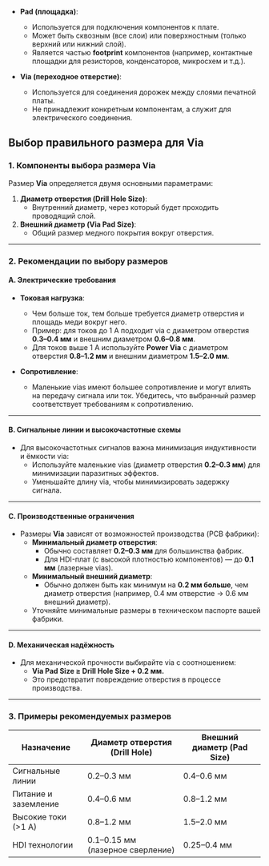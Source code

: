 - **Pad (площадка)**:
    
    - Используется для подключения компонентов к плате.
    - Может быть сквозным (все слои) или поверхностным (только верхний или нижний слой).
    - Является частью **footprint** компонентов (например, контактные площадки для резисторов, конденсаторов, микросхем и т.д.).
- **Via (переходное отверстие)**:
    
    - Используется для соединения дорожек между слоями печатной платы.
    - Не принадлежит конкретным компонентам, а служит для электрического соединения.

## Выбор правильного размера для **Via**

### **1. Компоненты выбора размера Via**

Размер **Via** определяется двумя основными параметрами:

1. **Диаметр отверстия (Drill Hole Size)**:
    - Внутренний диаметр, через который будет проходить проводящий слой.
2. **Внешний диаметр (Via Pad Size)**:
    - Общий размер медного покрытия вокруг отверстия.

---

### **2. Рекомендации по выбору размеров**

#### **A. Электрические требования**

- **Токовая нагрузка**:
    
    - Чем больше ток, тем больше требуется диаметр отверстия и площадь меди вокруг него.
    - Пример: для токов до 1 А подходит via с диаметром отверстия **0.3–0.4 мм** и внешним диаметром **0.6–0.8 мм**.
    - Для токов выше 1 А используйте **Power Via** с диаметром отверстия **0.8–1.2 мм** и внешним диаметром **1.5–2.0 мм**.
- **Сопротивление**:
    
    - Маленькие vias имеют большее сопротивление и могут влиять на передачу сигнала или ток. Убедитесь, что выбранный размер соответствует требованиям к сопротивлению.

---

#### **B. Сигнальные линии и высокочастотные схемы**

- Для высокочастотных сигналов важна минимизация индуктивности и ёмкости via:
    - Используйте маленькие vias (диаметр отверстия **0.2–0.3 мм**) для минимизации паразитных эффектов.
    - Уменьшайте длину via, чтобы минимизировать задержку сигнала.

---

#### **C. Производственные ограничения**

- Размеры **Via** зависят от возможностей производства (PCB фабрики):
    - **Минимальный диаметр отверстия**:
        - Обычно составляет **0.2–0.3 мм** для большинства фабрик.
        - Для HDI-плат (с высокой плотностью компонентов) — до **0.1 мм** (лазерные vias).
    - **Минимальный внешний диаметр**:
        - Обычно должен быть как минимум на **0.2 мм больше**, чем диаметр отверстия (например, 0.4 мм отверстие → 0.6 мм внешний диаметр).
    - Уточняйте минимальные размеры в техническом паспорте вашей фабрики.

---

#### **D. Механическая надёжность**

- Для механической прочности выбирайте via с соотношением:
    - **Via Pad Size ≥ Drill Hole Size + 0.2 мм.**
    - Это предотвратит повреждение отверстия в процессе производства.

---

### **3. Примеры рекомендуемых размеров**

|**Назначение**|**Диаметр отверстия (Drill Hole)**|**Внешний диаметр (Pad Size)**|
|---|---|---|
|Сигнальные линии|0.2–0.3 мм|0.4–0.6 мм|
|Питание и заземление|0.4–0.6 мм|0.8–1.2 мм|
|Высокие токи (>1 А)|0.8–1.2 мм|1.5–2.0 мм|
|HDI технологии|0.1–0.15 мм (лазерное сверление)|0.25–0.4 мм|

